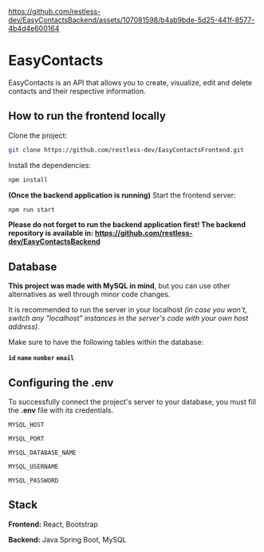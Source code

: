 https://github.com/restless-dev/EasyContactsBackend/assets/107081598/b4ab9bde-5d25-441f-8577-4b4d4e600164
# EasyContacts

EasyContacts is an API that allows you to create, visualize, edit and delete contacts and their respective information.

## How to run the frontend locally

Clone the project:
```bash
git clone https://github.com/restless-dev/EasyContactsFrontend.git
```

Install the dependencies:
```bash
npm install
```

**(Once the backend application is running)** Start the frontend server:
```bash
npm run start
```

**Please do not forget to run the backend application first! The backend repository is available in: https://github.com/restless-dev/EasyContactsBackend**



## Database

**This project was made with MySQL in mind**, but you can use other alternatives as well through minor code changes.

It is recommended to run the server in your localhost *(in case you won't, switch any "localhost" instances in the server's code with your own host address)*.

Make sure to have the following tables within the database:

**`id` `name` `number` `email`**
## Configuring the .env

To successfully connect the project's server to your database, you must fill the **.env** file with its credentials. 

`MYSQL_HOST`

`MYSQL_PORT`

`MYSQL_DATABASE_NAME`

`MYSQL_USERNAME`

`MYSQL_PASSWORD`
 ## Stack

**Frontend:** React, Bootstrap

**Backend:** Java Spring Boot, MySQL

